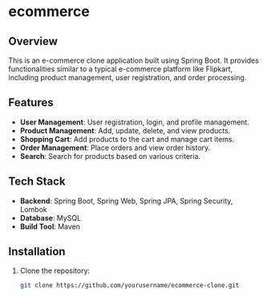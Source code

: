 # ecommerce

## Overview

This is an e-commerce clone application built using Spring Boot. It provides functionalities similar to a typical e-commerce platform like Flipkart, including product management, user registration, and order processing.

## Features

- **User Management**: User registration, login, and profile management.
- **Product Management**: Add, update, delete, and view products.
- **Shopping Cart**: Add products to the cart and manage cart items.
- **Order Management**: Place orders and view order history.
- **Search**: Search for products based on various criteria.

## Tech Stack

- **Backend**: Spring Boot, Spring Web, Spring JPA, Spring Security, Lombok
- **Database**: MySQL
- **Build Tool**: Maven

## Installation

1. Clone the repository:

   ```bash
   git clone https://github.com/yourusername/ecommerce-clone.git
